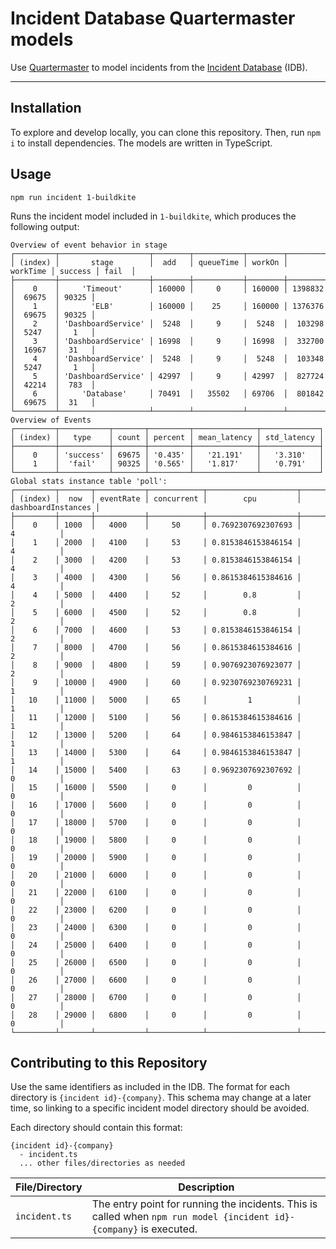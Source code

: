 # Incident Database Quartermaster models

Use [Quartermaster](https://github.com/BYU-SE/quartermaster) to model incidents from the [Incident Database](https://github.com/BYU-SE/idb) (IDB).

---

## Installation

To explore and develop locally, you can clone this repository. Then, run `npm i` to install dependencies. The models are written in TypeScript.

## Usage

```
npm run incident 1-buildkite
```

Runs the incident model included in `1-buildkite`, which produces the following output:

```
Overview of event behavior in stage
┌─────────┬────────────────────┬────────┬───────────┬────────┬──────────┬─────────┬───────┐
│ (index) │       stage        │  add   │ queueTime │ workOn │ workTime │ success │ fail  │
├─────────┼────────────────────┼────────┼───────────┼────────┼──────────┼─────────┼───────┤
│    0    │     'Timeout'      │ 160000 │     0     │ 160000 │ 1398832  │  69675  │ 90325 │
│    1    │       'ELB'        │ 160000 │    25     │ 160000 │ 1376376  │  69675  │ 90325 │
│    2    │ 'DashboardService' │  5248  │     9     │  5248  │  103298  │  5247   │   1   │
│    3    │ 'DashboardService' │ 16998  │     9     │ 16998  │  332700  │  16967  │  31   │
│    4    │ 'DashboardService' │  5248  │     9     │  5248  │  103348  │  5247   │   1   │
│    5    │ 'DashboardService' │ 42997  │     9     │ 42997  │  827724  │  42214  │  783  │
│    6    │     'Database'     │ 70491  │   35502   │ 69706  │  801842  │  69675  │  31   │
└─────────┴────────────────────┴────────┴───────────┴────────┴──────────┴─────────┴───────┘
Overview of Events
┌─────────┬───────────┬───────┬─────────┬──────────────┬─────────────┐
│ (index) │   type    │ count │ percent │ mean_latency │ std_latency │
├─────────┼───────────┼───────┼─────────┼──────────────┼─────────────┤
│    0    │ 'success' │ 69675 │ '0.435' │   '21.191'   │   '3.310'   │
│    1    │  'fail'   │ 90325 │ '0.565' │   '1.817'    │   '0.791'   │
└─────────┴───────────┴───────┴─────────┴──────────────┴─────────────┘
Global stats instance table 'poll':
┌─────────┬───────┬───────────┬────────────┬────────────────────┬────────────────────┐
│ (index) │  now  │ eventRate │ concurrent │        cpu         │ dashboardInstances │
├─────────┼───────┼───────────┼────────────┼────────────────────┼────────────────────┤
│    0    │ 1000  │   4000    │     50     │ 0.7692307692307693 │         4          │
│    1    │ 2000  │   4100    │     53     │ 0.8153846153846154 │         4          │
│    2    │ 3000  │   4200    │     53     │ 0.8153846153846154 │         4          │
│    3    │ 4000  │   4300    │     56     │ 0.8615384615384616 │         4          │
│    4    │ 5000  │   4400    │     52     │        0.8         │         2          │
│    5    │ 6000  │   4500    │     52     │        0.8         │         2          │
│    6    │ 7000  │   4600    │     53     │ 0.8153846153846154 │         2          │
│    7    │ 8000  │   4700    │     56     │ 0.8615384615384616 │         2          │
│    8    │ 9000  │   4800    │     59     │ 0.9076923076923077 │         2          │
│    9    │ 10000 │   4900    │     60     │ 0.9230769230769231 │         1          │
│   10    │ 11000 │   5000    │     65     │         1          │         1          │
│   11    │ 12000 │   5100    │     56     │ 0.8615384615384616 │         1          │
│   12    │ 13000 │   5200    │     64     │ 0.9846153846153847 │         1          │
│   13    │ 14000 │   5300    │     64     │ 0.9846153846153847 │         1          │
│   14    │ 15000 │   5400    │     63     │ 0.9692307692307692 │         0          │
│   15    │ 16000 │   5500    │     0      │         0          │         0          │
│   16    │ 17000 │   5600    │     0      │         0          │         0          │
│   17    │ 18000 │   5700    │     0      │         0          │         0          │
│   18    │ 19000 │   5800    │     0      │         0          │         0          │
│   19    │ 20000 │   5900    │     0      │         0          │         0          │
│   20    │ 21000 │   6000    │     0      │         0          │         0          │
│   21    │ 22000 │   6100    │     0      │         0          │         0          │
│   22    │ 23000 │   6200    │     0      │         0          │         0          │
│   23    │ 24000 │   6300    │     0      │         0          │         0          │
│   24    │ 25000 │   6400    │     0      │         0          │         0          │
│   25    │ 26000 │   6500    │     0      │         0          │         0          │
│   26    │ 27000 │   6600    │     0      │         0          │         0          │
│   27    │ 28000 │   6700    │     0      │         0          │         0          │
│   28    │ 29000 │   6800    │     0      │         0          │         0          │
└─────────┴───────┴───────────┴────────────┴────────────────────┴────────────────────┘
```

## Contributing to this Repository

Use the same identifiers as included in the IDB. The format for each directory is `{incident id}-{company}`. This schema may change at a later time, so linking to a specific incident model directory should be avoided.

Each directory should contain this format:

```
{incident id}-{company}
  - incident.ts
  ... other files/directories as needed
```

| File/Directory | Description                                                                                                         |
| -------------- | ------------------------------------------------------------------------------------------------------------------- |
| `incident.ts`  | The entry point for running the incidents. This is called when `npm run model {incident id}-{company}` is executed. |
